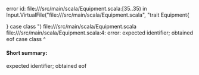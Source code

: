 error id: file://<WORKSPACE>/src/main/scala/Equipment.scala:[35..35) in Input.VirtualFile("file://<WORKSPACE>/src/main/scala/Equipment.scala", "trait Equipment{
    
}
case class ")
file://<WORKSPACE>/src/main/scala/Equipment.scala
file://<WORKSPACE>/src/main/scala/Equipment.scala:4: error: expected identifier; obtained eof
case class 
           ^
#### Short summary: 

expected identifier; obtained eof